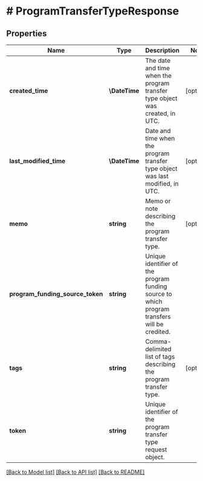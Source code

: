 # # ProgramTransferTypeResponse

## Properties

Name | Type | Description | Notes
------------ | ------------- | ------------- | -------------
**created_time** | **\DateTime** | The date and time when the program transfer type object was created, in UTC. | [optional]
**last_modified_time** | **\DateTime** | Date and time when the program transfer type object was last modified, in UTC. | [optional]
**memo** | **string** | Memo or note describing the program transfer type. | [optional]
**program_funding_source_token** | **string** | Unique identifier of the program funding source to which program transfers will be credited. |
**tags** | **string** | Comma-delimited list of tags describing the program transfer type. | [optional]
**token** | **string** | Unique identifier of the program transfer type request object. |

[[Back to Model list]](../../README.md#models) [[Back to API list]](../../README.md#endpoints) [[Back to README]](../../README.md)
